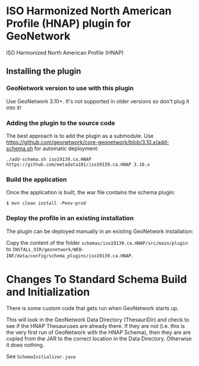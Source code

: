 # ISO Harmonized North American Profile (HNAP) plugin for GeoNetwork

ISO Harmonized North American Profile (HNAP)

## Installing the plugin

### GeoNetwork version to use with this plugin

Use GeoNetwork 3.10+. It's not supported in older versions so don't plug it into it!

### Adding the plugin to the source code

The best approach is to add the plugin as a submodule. Use https://github.com/geonetwork/core-geonetwork/blob/3.10.x/add-schema.sh for automatic deployment:

```
./add-schema.sh iso19139.ca.HNAP https://github.com/metadata101/iso19139.ca.HNAP 3.10.x
```

### Build the application

Once the application is built, the war file contains the schema plugin:

```
$ mvn clean install -Penv-prod
```

### Deploy the profile in an existing installation

The plugin can be deployed manually in an existing GeoNetwork installation:

Copy the content of the folder `schemas/iso19139.ca.HNAP/src/main/plugin` to `INSTALL_DIR/geonetwork/WEB-INF/data/config/schema_plugins/iso19139.ca.HNAP`.


# Changes To Standard Schema Build and Initialization

There is some custom code that gets run when GeoNetwork starts up.

This will look in the GeoNetwork Data Directory (ThesauriDir) and check to see if the HNAP Thesauruses are already there.  If they are not (i.e. this is the very first run of GeoNetwork with the HNAP Schema), then they are are copied from the JAR to the correct location in the Data Directory.  Otherwise it does nothing.


See `SchemaInitializer.java`

